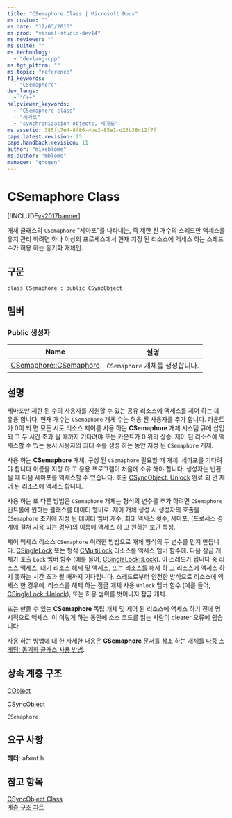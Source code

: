 ```yaml
---
title: "CSemaphore Class | Microsoft Docs"
ms.custom: ""
ms.date: "12/03/2016"
ms.prod: "visual-studio-dev14"
ms.reviewer: ""
ms.suite: ""
ms.technology: 
  - "devlang-cpp"
ms.tgt_pltfrm: ""
ms.topic: "reference"
f1_keywords: 
  - "CSemaphore"
dev_langs: 
  - "C++"
helpviewer_keywords: 
  - "CSemaphore class"
  - "세마포"
  - "synchronization objects, 세마포"
ms.assetid: 385fc7e4-8f86-4be2-85e1-d23b38c12f7f
caps.latest.revision: 23
caps.handback.revision: 11
author: "mikeblome"
ms.author: "mblome"
manager: "ghogen"
---
```

# CSemaphore Class
[!INCLUDE[vs2017banner](../../assembler/inline/includes/vs2017banner.md)]

개체 클래스의 `CSemaphore` "세마포"를 나타내는, 즉 제한 된 개수의 스레드만 액세스를 유지 관리 하려면 하나 이상의 프로세스에서 현재 지정 된 리소스에 액세스 하는 스레드 수가 허용 하는 동기화 개체인.  
  
## 구문  
  
```  
class CSemaphore : public CSyncObject  
```  
  
## 멤버  
  
### Public 생성자  
  
|Name|설명|  
|----------|--------|  
|[CSemaphore::CSemaphore](../Topic/CSemaphore::CSemaphore.md)|`CSemaphore` 개체를 생성합니다.|  
  
## 설명  
 세마포만 제한 된 수의 사용자를 지원할 수 있는 공유 리소스에 액세스를 제어 하는 데 유용 합니다.  현재 개수는 `CSemaphore` 개체 수는 허용 된 사용자를 추가 합니다.  카운트가 0이 되 면 모든 시도 리소스 제어를 사용 하는  **CSemaphore**  개체 시스템 큐에 삽입 되 고 두 시간 초과 될 때까지 기다려야 또는 카운트가 0 위의 상승.  제어 된 리소스에 액세스할 수 있는 동시 사용자의 최대 수를 생성 하는 동안 지정 된 `CSemaphore` 개체.  
  
 사용 하는  **CSemaphore**  개체, 구성 된 `CSemaphore` 필요할 때 개체.  세마포를 기다려야 합니다 이름을 지정 하 고 응용 프로그램이 처음에 소유 해야 합니다.  생성자는 반환 될 때 다음 세마포를 액세스할 수 있습니다.  호출  [CSyncObject::Unlock](../Topic/CSyncObject::Unlock.md) 완료 되 면 제어 된 리소스에 액세스 합니다.  
  
 사용 하는 또 다른 방법은 `CSemaphore` 개체는 형식의 변수를 추가 하려면 `CSemaphore` 컨트롤에 원하는 클래스를 데이터 멤버로.  제어 개체 생성 시 생성자의 호출을 `CSemaphore` 초기에 지정 된 데이터 멤버 개수, 최대 액세스 횟수, 세마포, \(프로세스 경계에 걸쳐 사용 되는 경우\)의 이름에 액세스 하 고 원하는 보안 특성.  
  
 제어 액세스 리소스 `CSemaphore` 이러한 방법으로 개체 형식의 두 변수를 먼저 만듭니다.  [CSingleLock](../../mfc/reference/csinglelock-class.md) 또는 형식  [CMultiLock](../../mfc/reference/cmultilock-class.md) 리소스를 액세스 멤버 함수에.  다음 잠금 개체가 호출 `Lock` 멤버 함수 \(예를 들어,  [CSingleLock::Lock](../Topic/CSingleLock::Lock.md)\).  이 스레드가 됩니다 중 리소스 액세스, 대기 리소스 해제 및 액세스, 또는 리소스를 해제 하 고 리소스에 액세스 하지 못하는 시간 초과 될 때까지 기다립니다.  스레드로부터 안전한 방식으로 리소스에 액세스 한 경우에.  리소스를 해제 하는 잠금 개체 사용 `Unlock` 멤버 함수 \(예를 들어,  [CSingleLock::Unlock](../Topic/CSingleLock::Unlock.md)\), 또는 허용 범위를 벗어나지 잠금 개체.  
  
 또는 만들 수 있는  **CSemaphore**  독립 개체 및 제어 된 리소스에 액세스 하기 전에 명시적으로 액세스.  이 이렇게 하는 동안에 소스 코드를 읽는 사람이 clearer 오류에 쉽습니다.  
  
 사용 하는 방법에 대 한 자세한 내용은  **CSemaphore**  문서를 참조 하는 개체를  [다중 스레딩: 동기화 클래스 사용 방법](../../parallel/multithreading-how-to-use-the-synchronization-classes.md).  
  
## 상속 계층 구조  
 [CObject](../../mfc/reference/cobject-class.md)  
  
 [CSyncObject](../../mfc/reference/csyncobject-class.md)  
  
 `CSemaphore`  
  
## 요구 사항  
 **헤더:**  afxmt.h  
  
## 참고 항목  
 [CSyncObject Class](../../mfc/reference/csyncobject-class.md)   
 [계층 구조 차트](../../mfc/hierarchy-chart.md)
